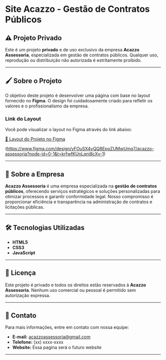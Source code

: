 # Site Acazzo - Gestão de Contratos Públicos

## ⚠️ Projeto Privado
Este é um projeto **privado** e de uso exclusivo da empresa **Acazzo Assessoria**, especializada em gestão de contratos públicos. Qualquer uso, reprodução ou distribuição não autorizada é estritamente proibido.

---

## 🖌️ Sobre o Projeto
O objetivo deste projeto é desenvolver uma página com base no layout fornecido no **Figma**. O design foi cuidadosamente criado para refletir os valores e o profissionalismo da empresa.

### Link do Layout
Você pode visualizar o layout no Figma através do link abaixo:

[🔗 Layout do Projeto no Figma](#) 
 
(https://www.figma.com/design/vFOuSX4vQQ8EpoZUMwUmq7/acazzo-assessoria?node-id=0-1&t=krfwfKUnLqnj8cXv-1)

---

## 🏢 Sobre a Empresa
**Acazzo Assessoria** é uma empresa especializada na **gestão de contratos públicos**, oferecendo serviços estratégicos e soluções personalizadas para otimizar processos e garantir conformidade legal. Nosso compromisso é proporcionar eficiência e transparência na administração de contratos e licitações públicas.

---

## 🛠️ Tecnologias Utilizadas
- **HTML5**
- **CSS3**
- **JavaScript**


---

## 📄 Licença
Este projeto é privado e todos os direitos estão reservados à **Acazzo Assessoria**. Nenhum uso comercial ou pessoal é permitido sem autorização expressa.

---

## 👥 Contato
Para mais informações, entre em contato com nossa equipe:

- **E-mail:** acazzoassessoria@gmail.com
- **Telefone:** (xx) xxxx-xxxx  
- **Website:** Essa pagina será o futuro website
---
